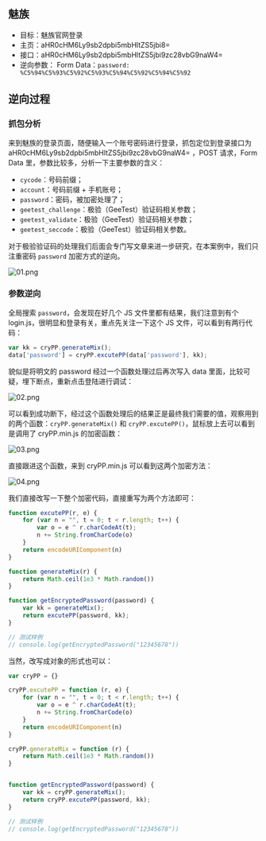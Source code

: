 ## 魅族

- 目标：魅族官网登录
- 主页：aHR0cHM6Ly9sb2dpbi5mbHltZS5jbi8=
- 接口：aHR0cHM6Ly9sb2dpbi5mbHltZS5jbi9zc28vbG9naW4=
- 逆向参数：
  Form Data：`password: %C5%94%C5%93%C5%92%C5%93%C5%94%C5%92%C5%94%C5%92`

## 逆向过程

### 抓包分析

来到魅族的登录页面，随便输入一个账号密码进行登录，抓包定位到登录接口为 aHR0cHM6Ly9sb2dpbi5mbHltZS5jbi9zc28vbG9naW4= ，POST 请求，Form Data 里，参数比较多，分析一下主要参数的含义：

- `cycode`：号码前缀；
- `account`：号码前缀 + 手机账号；
- `password`：密码，被加密处理了；
- `geetest_challenge`：极验（GeeTest）验证码相关参数；
- `geetest_validate`：极验（GeeTest）验证码相关参数；
- `geetest_seccode`：极验（GeeTest）验证码相关参数。

对于极验验证码的处理我们后面会专门写文章来进一步研究，在本案例中，我们只注重密码 `password` 加密方式的逆向。

![01.png](https://i.loli.net/2021/08/21/kXZUamlewhHE96s.png)

### 参数逆向

全局搜索 `password`，会发现在好几个 JS 文件里都有结果，我们注意到有个 login.js，很明显和登录有关，重点先关注一下这个 JS 文件，可以看到有两行代码：

```javascript
var kk = cryPP.generateMix();
data['password'] = cryPP.excutePP(data['password'], kk);
```

貌似是将明文的 password 经过一个函数处理过后再次写入 data 里面，比较可疑，埋下断点，重新点击登陆进行调试：

![02.png](https://i.loli.net/2021/08/21/pEGZhdRXaY7W6TI.png)

可以看到成功断下，经过这个函数处理后的结果正是最终我们需要的值，观察用到的两个函数：`cryPP.generateMix()` 和 `cryPP.excutePP()`，鼠标放上去可以看到是调用了 cryPP.min.js 的加密函数：

![03.png](https://i.loli.net/2021/08/21/ZtvxKDLh7RFB5Xz.png)

直接跟进这个函数，来到 cryPP.min.js 可以看到这两个加密方法：

![04.png](https://i.loli.net/2021/08/21/J6BXnlgvGtabfxF.png)

我们直接改写一下整个加密代码，直接重写为两个方法即可：

```javascript
function excutePP(r, e) {
    for (var n = "", t = 0; t < r.length; t++) {
        var o = e ^ r.charCodeAt(t);
        n += String.fromCharCode(o)
    }
    return encodeURIComponent(n)
}

function generateMix(r) {
    return Math.ceil(1e3 * Math.random())
}

function getEncryptedPassword(password) {
    var kk = generateMix();
    return excutePP(password, kk);
}

// 测试样例
// console.log(getEncryptedPassword("12345678"))
```

当然，改写成对象的形式也可以：

```javascript
var cryPP = {}

cryPP.excutePP = function (r, e) {
    for (var n = "", t = 0; t < r.length; t++) {
        var o = e ^ r.charCodeAt(t);
        n += String.fromCharCode(o)
    }
    return encodeURIComponent(n)
}

cryPP.generateMix = function (r) {
    return Math.ceil(1e3 * Math.random())
}


function getEncryptedPassword(password) {
    var kk = cryPP.generateMix();
    return cryPP.excutePP(password, kk);
}

// 测试样例
// console.log(getEncryptedPassword("12345678"))
```
